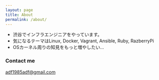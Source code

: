 ```yaml
---
layout: page
title: About
permalink: /about/
---
```

- 渋谷でインフラエンジニアをやっています。
- 気になるテーマはLinux, Docker, Vagrant, Ansible, Ruby, RazberryPi
- OSカーネル周りの知見をもっと増やしたい...

### Contact me

[adf1985adf@gmail.com](mailto:adf1985adf@gmail.com)
